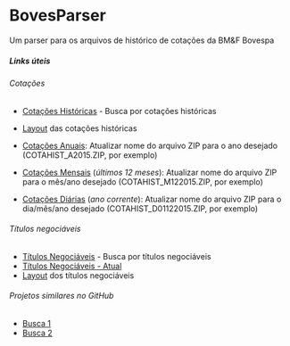 # BovesParser
Um parser para os arquivos de histórico de cotações da BM&amp;F Bovespa

##### Links úteis
###### Cotações
* [Cotações Históricas](http://www.bmfbovespa.com.br/pt-br/cotacoes-historicas/FormSeriesHistoricas.asp) - Busca por cotações históricas
* [Layout](http://www.bmfbovespa.com.br/pt-br/download/SeriesHistoricas_Layout.pdf) das cotações históricas

* [Cotações Anuais](http://www.bmfbovespa.com.br/InstDados/SerHist/COTAHIST_AYYYY.ZIP): Atualizar nome do arquivo ZIP para o ano desejado (COTAHIST_A2015.ZIP, por exemplo)
* [Cotações Mensais](http://www.bmfbovespa.com.br/InstDados/SerHist/COTAHIST_MMMAAAA.ZIP) (*últimos 12 meses*): Atualizar nome do arquivo ZIP para o mês/ano desejado (COTAHIST_M122015.ZIP, por exemplo)
* [Cotações Diárias](http://www.bmfbovespa.com.br/InstDados/SerHist/COTAHIST_DDDMMAAAA.ZIP) (*ano corrente*): Atualizar nome do arquivo ZIP para o dia/mês/ano desejado (COTAHIST_D01122015.ZIP, por exemplo)

###### Títulos negociáveis
* [Títulos Negociáveis](http://www.bmfbovespa.com.br/cias-listadas/titulos-negociaveis/BuscaTitulosNegociaveis.aspx) - Busca por títulos negociáveis
* [Títulos Negociáveis - Atual](http://www.bmfbovespa.com.br/suplemento/ExecutaAcaoDownload.asp?arquivo=Titulos_Negociaveis.zip&server=L)
* [Layout](http://www.bmfbovespa.com.br/suplemento/doc/Titulos_Negociaveis.PDF) dos títulos negociáveis

###### Projetos similares no GitHub
* [Busca 1](https://github.com/search?utf8=%E2%9C%93&q=bovespa)
* [Busca 2](https://github.com/search?utf8=%E2%9C%93&q=bovespa+c)

